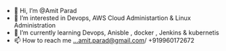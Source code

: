 - 👋 Hi, I’m @Amit Parad
- 👀 I’m interested in Devops, AWS Cloud Administartion & Linux Administration 
- 🌱 I’m currently learning Devops, Anisble , docker , Jenkins & kubernetis
- 📫 How to reach me ...amit.parad@gmail.com/ +919960172672

<!---
AmitP9999/AmitP9999 is a ✨ special ✨ repository because its `README.md` (this file) appears on your GitHub profile.
You can click the Preview link to take a look at your changes.
--->
